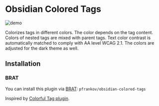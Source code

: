 # Obsidian Colored Tags

![demo](https://github.com/pfrankov/obsidian-colored-tags/assets/584632/6ea9920a-b68b-4658-8533-9e7e2aa3dbba)


Colorizes tags in different colors. The color depends on the tag content. Colors of nested tags are mixed with parent tags.
Text color contrast is automatically matched to comply with AA level WCAG 2.1.
The colors are adjusted for the dark theme as well.

## Installation

### BRAT
You can install this plugin via [BRAT](https://obsidian.md/plugins?id=obsidian42-brat): `pfrankov/obsidian-colored-tags`

Inspired by [Colorful Tag plugin](https://github.com/rien7/obsidian-colorful-tag).